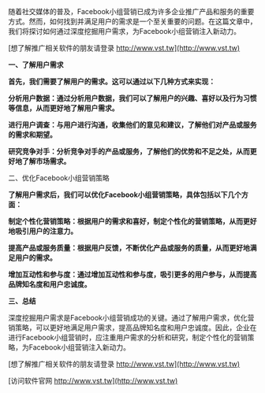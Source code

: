 随着社交媒体的普及，Facebook小组营销已成为许多企业推广产品和服务的重要方式。然而，如何找到并满足用户的需求是一个至关重要的问题。在这篇文章中，我们将探讨如何通过深度挖掘用户需求，为Facebook小组营销注入新动力。

[想了解推广相关软件的朋友请登录 http://www.vst.tw](http://www.vst.tw)

**一、了解用户需求**

**首先，我们需要了解用户的需求。这可以通过以下几种方式来实现：**

**分析用户数据：通过分析用户数据，我们可以了解用户的兴趣、喜好以及行为习惯等信息，从而更好地了解用户需求。**

**进行用户调查：与用户进行沟通，收集他们的意见和建议，了解他们对产品或服务的需求和期望。**

**研究竞争对手：分析竞争对手的产品或服务，了解他们的优势和不足之处，从而更好地了解市场需求。**

二、优化Facebook小组营销策略

**了解用户需求后，我们可以优化Facebook小组营销策略，具体包括以下几个方面：**

**制定个性化营销策略：根据用户的需求和喜好，制定个性化的营销策略，从而更好地吸引用户的注意力。**

**提高产品或服务质量：根据用户反馈，不断优化产品或服务的质量，从而更好地满足用户的需求。**

**增加互动性和参与度：通过增加互动性和参与度，吸引更多的用户参与，从而提高品牌知名度和用户忠诚度。**

**三、总结**

深度挖掘用户需求是Facebook小组营销成功的关键。通过了解用户需求，优化营销策略，可以更好地满足用户需求，提高品牌知名度和用户忠诚度。因此，企业在进行Facebook小组营销时，应注重用户需求的分析和研究，制定个性化的营销策略，为Facebook小组营销注入新动力。

[想了解推广相关软件的朋友请登录 http://www.vst.tw](http://www.vst.tw)


[访问软件官网 http://www.vst.tw](http://www.vst.tw)
